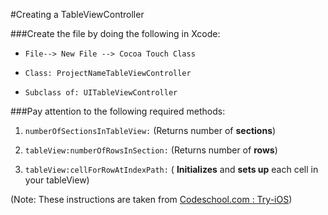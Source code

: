 #Creating a TableViewController

###Create the file by doing the following in Xcode:

* ```File--> New File --> Cocoa Touch Class```

 *  ```Class: ProjectNameTableViewController```
 * ```Subclass of: UITableViewController```

###Pay attention to the following required methods:

1. `numberOfSectionsInTableView:`
 (Returns number of **sections**)
 
2. `tableView:numberOfRowsInSection:`
 (Returns number of **rows**)

3. `tableView:cellForRowAtIndexPath:`
( **Initializes** and **sets up** each cell in your tableView)

(Note: These instructions are taken from [Codeschool.com : Try-iOS](https://www.codeschool.com/courses/try-ios))

